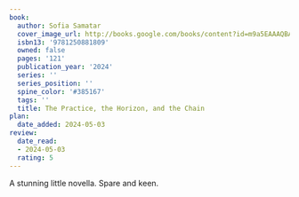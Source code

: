 ```yaml
---
book:
  author: Sofia Samatar
  cover_image_url: http://books.google.com/books/content?id=m9a5EAAAQBAJ&printsec=frontcover&img=1&zoom=1&source=gbs_api
  isbn13: '9781250881809'
  owned: false
  pages: '121'
  publication_year: '2024'
  series: ''
  series_position: ''
  spine_color: '#385167'
  tags: ''
  title: The Practice, the Horizon, and the Chain
plan:
  date_added: 2024-05-03
review:
  date_read:
  - 2024-05-03
  rating: 5
---
```

A stunning little novella. Spare and keen.
